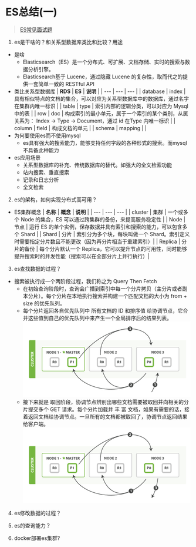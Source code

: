 # ES总结(一)
> [ES常见面试题](https://mp.weixin.qq.com/s/sWKgSncV0GclDgY4dTS0og)
1. es是干啥的？和关系型数据库类比和比较？用途
- 是啥
    - Elasticsearch（ES）是一个分布式、可扩展、文档存储、实时的搜索与数据分析引擎。
    - Elasticsearch基于 Lucene，通过隐藏 Lucene 的复杂性，取而代之的提供一套简单一致的 RESTful API
- 类比关系型数据库
    | **RDS** | **ES** | **说明** |
    | --- | --- | --- |
    | database | index | 具有相似特点的文档的集合，可以对应为关系型数据库中的数据库，通过名字在集群内唯一标识 |
    | table | type | 索引内部的逻辑分类，可以对应为 Mysql 中的表 |
    | row | doc | 构成索引的最小单元，属于一个索引的某个类别，从属关系为： Index -> Type -> Document，通过 id 在Type 内唯一标识 |
    | column | field | 构成文档的单元 |
    | schema | mapping | |
- 为何要使用es而不使用mysql
    - es具有强大的搜索能力，能够支持任何字段的各种形式的搜索。而mysql不具备此种能力
- es应用场景
    - 关系型数据库的补充、传统数据库的替代。如强大的全文检索功能
    - 站内搜索、垂直搜索
    - 记录和日志分析
    - 全文检索

2. es的架构，如何实现分布式高可用？
- ES集群概念
    | **名称** | **概念** | **说明** |
    | --- | --- | --- |
    | cluster | 集群 | 一个或多个 Node 的集合，ES 可以通过跨集群的备份，来提高服务稳定性 |
    | Node | 节点 | 运行 ES 的单个实例，保存数据并具有索引和搜索的能力，可以包含多个 Shard |
    | Shard | 分片 | 索引分为多个块，每块叫做一个 Shard。索引定义时需要指定分片数且不能更改（因为再分片相当于重建索引）|
    | Replica | 分片的备份	| 每个分片默认一个 Replica，它可以提升节点的可用性，同时能够提升搜索时的并发性能（搜索可以在全部分片上并行执行）|
3. es查找数据的过程？
- 搜索被执行成一个两阶段过程，我们称之为 Query Then Fetch
    - 在初始查询阶段时，查询会广播到索引中每一个分片拷贝（主分片或者副本分片）。每个分片在本地执行搜索并构建一个匹配文档的大小为 from + size 的优先队列。
    - 每个分片返回各自优先队列中 所有文档的 ID 和排序值 给协调节点，它合并这些值到自己的优先队列中来产生一个全局排序后的结果列表。
    ![query阶段](images/es_search_query.png)
    - 接下来就是 取回阶段，协调节点辨别出哪些文档需要被取回并向相关的分片提交多个 GET 请求。每个分片加载并 丰 富 文档，如果有需要的话，接着返回文档给协调节点。一旦所有的文档都被取回了，协调节点返回结果给客户端。
    ![search阶段](images/es_search_fetch.png)
4. es修改数据的过程？

5. es的查询能力？
6. docker部署es集群?

